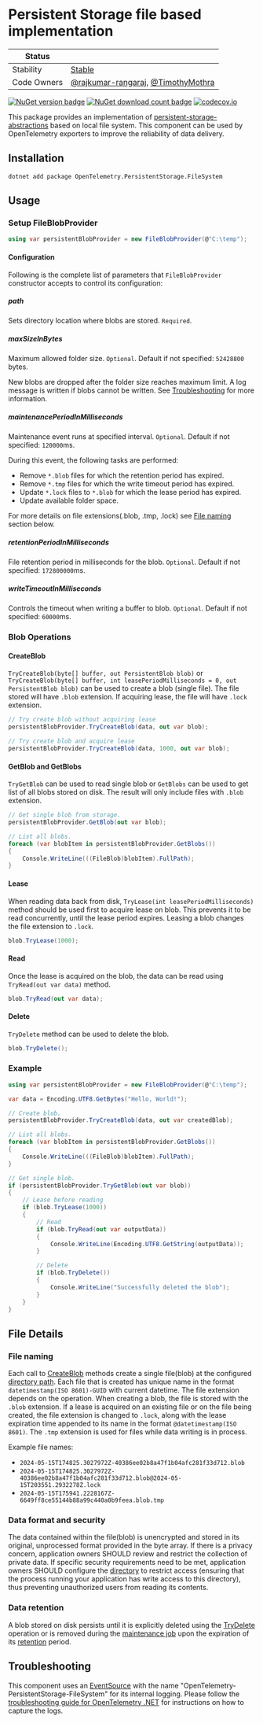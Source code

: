 # Persistent Storage file based implementation

| Status        |           |
| ------------- |-----------|
| Stability     |  [Stable](../../README.md#stable)|
| Code Owners   |  [@rajkumar-rangaraj](https://github.com/rajkumar-rangaraj/), [@TimothyMothra](https://github.com/TimothyMothra)|

[![NuGet version badge](https://img.shields.io/nuget/v/OpenTelemetry.PersistentStorage.FileSystem)](https://www.nuget.org/packages/OpenTelemetry.PersistentStorage.FileSystem)
[![NuGet download count badge](https://img.shields.io/nuget/dt/OpenTelemetry.PersistentStorage.FileSystem)](https://www.nuget.org/packages/OpenTelemetry.PersistentStorage.FileSystem)
[![codecov.io](https://codecov.io/gh/open-telemetry/opentelemetry-dotnet-contrib/branch/main/graphs/badge.svg?flag=unittests-PersistentStorage)](https://app.codecov.io/gh/open-telemetry/opentelemetry-dotnet-contrib?flags[0]=unittests-PersistentStorage)

This package provides an implementation of
[persistent-storage-abstractions](../OpenTelemetry.PersistentStorage.Abstractions/README.md#Persistent-Storage-Abstractions)
based on local file system. This component can be used by OpenTelemetry
exporters to improve the reliability of data delivery.

## Installation

```shell
dotnet add package OpenTelemetry.PersistentStorage.FileSystem
```

## Usage

### Setup FileBlobProvider

```csharp
using var persistentBlobProvider = new FileBlobProvider(@"C:\temp");
```

#### Configuration

Following is the complete list of parameters that `FileBlobProvider` constructor
accepts to control its configuration:

##### path

Sets directory location where blobs are stored. `Required`.

##### maxSizeInBytes

Maximum allowed folder size. `Optional`. Default if not specified: `52428800`
bytes.

New blobs are dropped after the folder size reaches maximum limit. A log message
is written if blobs cannot be written. See [Troubleshooting](#troubleshooting)
for more information.

##### maintenancePeriodInMilliseconds

Maintenance event runs at specified interval. `Optional`. Default if not
specified: `120000`ms.

During this event, the following tasks are performed:

* Remove `*.blob` files for which the retention period has expired.
* Remove `*.tmp` files for which the write timeout period has expired.
* Update `*.lock` files to `*.blob` for which the lease period has expired.
* Update available folder space.

For more details on file extensions(.blob, .tmp, .lock) see [File
naming](#file-naming) section below.

##### retentionPeriodInMilliseconds

File retention period in milliseconds for the blob. `Optional`. Default if not
specified: `172800000`ms.

##### writeTimeoutInMilliseconds

Controls the timeout when writing a buffer to blob. `Optional`. Default if not
specified: `60000`ms.

### Blob Operations

#### CreateBlob

`TryCreateBlob(byte[] buffer, out PersistentBlob blob)` or `TryCreateBlob(byte[]
buffer, int leasePeriodMilliseconds = 0, out PersistentBlob blob)` can be used
to create a blob (single file). The file stored will have `.blob`
extension. If acquiring lease, the file will have `.lock` extension.

```csharp
// Try create blob without acquiring lease
persistentBlobProvider.TryCreateBlob(data, out var blob);

// Try create blob and acquire lease
persistentBlobProvider.TryCreateBlob(data, 1000, out var blob);
```

#### GetBlob and GetBlobs

`TryGetBlob` can be used to read single blob or `GetBlobs` can be used to get list
of all blobs stored on disk. The result will only include files with `.blob`
extension.

```csharp
// Get single blob from storage.
persistentBlobProvider.GetBlob(out var blob);

// List all blobs.
foreach (var blobItem in persistentBlobProvider.GetBlobs())
{
    Console.WriteLine(((FileBlob)blobItem).FullPath);
}
```

#### Lease

When reading data back from disk, `TryLease(int leasePeriodMilliseconds)` method
should be used first to acquire lease on blob. This prevents it to be read
concurrently, until the lease period expires. Leasing a blob changes the file
extension to `.lock`.

```csharp
blob.TryLease(1000);
```

#### Read

Once the lease is acquired on the blob, the data can be read using
`TryRead(out var data)` method.

```csharp
blob.TryRead(out var data);
```

#### Delete

`TryDelete` method can be used to delete the blob.

```csharp
blob.TryDelete();
```

### Example

```csharp
using var persistentBlobProvider = new FileBlobProvider(@"C:\temp");

var data = Encoding.UTF8.GetBytes("Hello, World!");

// Create blob.
persistentBlobProvider.TryCreateBlob(data, out var createdBlob);

// List all blobs.
foreach (var blobItem in persistentBlobProvider.GetBlobs())
{
    Console.WriteLine(((FileBlob)blobItem).FullPath);
}

// Get single blob.
if (persistentBlobProvider.TryGetBlob(out var blob))
{
    // Lease before reading
    if (blob.TryLease(1000))
    {
        // Read
        if (blob.TryRead(out var outputData))
        {
            Console.WriteLine(Encoding.UTF8.GetString(outputData));
        }

        // Delete
        if (blob.TryDelete())
        {
            Console.WriteLine("Successfully deleted the blob");
        }
    }
}
```

## File Details

### File naming

Each call to [CreateBlob](#createblob) methods create a single file(blob) at the
configured [directory path](#path). Each file that is created has unique name in
the format `datetimestamp(ISO 8601)-GUID` with current datetime. The file
extension depends on the operation. When creating a blob, the file is stored
with the `.blob` extension. If a lease is acquired on an existing file or on the
file being created, the file extension is changed to `.lock`, along with the
lease expiration time appended to its name in the format `@datetimestamp(ISO
8601)`. The `.tmp` extension is used for files while data writing is in process.

Example file names:

* `2024-05-15T174825.3027972Z-40386ee02b8a47f1b04afc281f33d712.blob`
* `2024-05-15T174825.3027972Z-40386ee02b8a47f1b04afc281f33d712.blob@2024-05-15T203551.2932278Z.lock`
* `2024-05-15T175941.2228167Z-6649ff8ce55144b88a99c440a0b9feea.blob.tmp`

### Data format and security

The data contained within the file(blob) is unencrypted and stored in its
original, unprocessed format provided in the byte array. If there is a privacy
concern, application owners SHOULD review and restrict the collection of private
data. If specific security requirements need to be met, application owners
SHOULD configure the [directory](#path) to restrict access (ensuring that the
process running your application has write access to this directory), thus
preventing unauthorized users from reading its contents.

### Data retention

A blob stored on disk persists until it is explicitly deleted using the
[TryDelete](#delete) operation or is removed during the [maintenance
job](#maintenanceperiodinmilliseconds) upon the expiration of its
[retention](#retentionperiodinmilliseconds) period.

## Troubleshooting

This component uses an
[EventSource](https://docs.microsoft.com/dotnet/api/system.diagnostics.tracing.eventsource)
with the name "OpenTelemetry-PersistentStorage-FileSystem" for its internal
logging. Please follow the [troubleshooting guide for OpenTelemetry
.NET](https://github.com/open-telemetry/opentelemetry-dotnet/tree/main/src/OpenTelemetry#troubleshooting)
for instructions on how to capture the logs.
